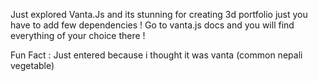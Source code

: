 Just explored Vanta.Js and its stunning for creating 3d portfolio just you have to add few dependencies ! Go to vanta.js docs and you will find everything of your choice there !


Fun Fact : Just entered because i thought it was vanta (common nepali vegetable)